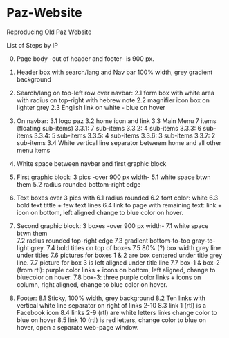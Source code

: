 # Paz-Website
Reproducing Old Paz Website



List of Steps by IP

0. Page body -out of header and footer- is 900 px.  

1. Header box with search/lang and Nav bar 100% width, grey gradient
 background

2. Search/lang on top-left row over navbar:
    2.1 form box with white area with radius on top-right with hebrew
        note
    2.2 magnifier icon box on lighter grey
    2.3 English link on white - blue on hover  

3. On navbar:
    3.1 logo paz
    3.2 home icon and link
    3.3 Main Menu 7 items (floating sub-items)
        3.3.1: 7 sub-items
        3.3.2: 4 sub-items
        3.3.3: 6 sub-items
        3.3.4: 5 sub-items
        3.3.5: 4 sub-items
        3.3.6: 3 sub-items
        3.3.7: 2 sub-items
    3.4 White vertical line separator betweem home and 
        all other menu items

4. White space between navbar and first graphic block

5. First graphic block: 3 pics -over 900 px width- 
    5.1 white space btwn them 
    5.2 radius rounded bottom-right edge

6. Text boxes over 3 pics with 
    6.1 radius rounded
    6.2 font color: white 
    6.3 bold text tittle + few text lines
    6.4 link to page with remaining text: link + icon on bottom, left aligned
        change to blue color on hover.

7. Second graphic block: 3 boxes -over 900 px width- 
    7.1 white space btwn them  
    7.2 radius rounded top-right edge
    7.3 gradient bottom-to-top gray-to-light grey.
    7.4 bold titles on top of boxes
    7.5 80% (?) box width grey line under titles
    7.6 pictures for boxes 1 & 2 are box centered under title grey
        line.
    7.7 picture for box 3 is left aligned under title line
    7.7 box-1 & box-2 (from rtl): purple color links + icons on bottom, left aligned,
        change to bluecolor on hover.
    7.8 box-3: three purple color links + icons on column, right aligned,
        change to blue color on hover.     

8. Footer:
    8.1 Sticky, 100% width, grey background
    8.2 Ten links with vertical white line separator on right of links 2-10
    8.3 link 1 (rtl) is a Facebook icon
    8.4 links 2-9 (rtl) are white letters links change color to blue on hover
    8.5 link 10 (rtl) is red letters, change color to blue on hover, 
        open a separate web-page window.
